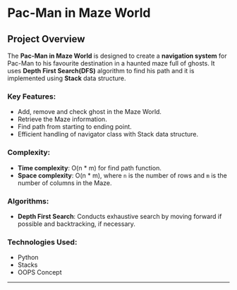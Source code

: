 # Pac-Man in Maze World

## Project Overview
The **Pac-Man in Maze World** is designed to create a **navigation system** for Pac-Man to his favourite destination in a haunted maze full of ghosts. It uses **Depth First Search(DFS)** algorithm to find his path and it is implemented using **Stack** data structure.

### Key Features:
- Add, remove and check ghost in the Maze World.
- Retrieve the Maze information.
- Find path from starting to ending point.
- Efficient handling of navigator class with Stack data structure.

### Complexity:
- **Time complexity**: O(n * m) for find path function.
- **Space complexity**: O(n * m), where `n` is the number of rows and `m` is the number of columns in the Maze.

### Algorithms:
- **Depth First Search**: Conducts exhaustive search by moving forward if possible and backtracking, if necessary.

### Technologies Used:
- Python
- Stacks
- OOPS Concept

---
